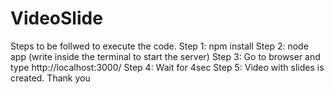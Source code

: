 # VideoSlide
Steps to be follwed to execute the code.
Step 1: npm install
Step 2: node app (write inside the terminal to start the server)
Step 3: Go to browser and type http://localhost:3000/
Step 4: Wait for 4sec 
Step 5: Video with slides is created.
Thank you
